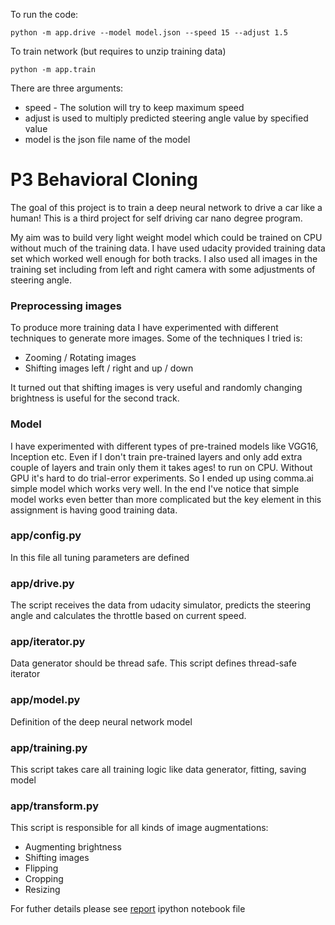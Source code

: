 To run the code:
```
python -m app.drive --model model.json --speed 15 --adjust 1.5
```

To train network (but requires to unzip training data)
```
python -m app.train
```

There are three arguments:

* speed - The solution will try to keep maximum speed
* adjust is used to multiply predicted steering angle value by specified value
* model is the json file name of the model


# P3 Behavioral Cloning

The goal of this project is to train a deep neural network to drive a car like a human! This is a third project for self driving car nano degree program.


My aim was to build very light weight model which could be trained on CPU without much of the training data. I have used udacity provided training data set which worked well enough for both tracks. I also used all images in the training set including from left and right camera with some adjustments of steering angle.

### Preprocessing images

To produce more training data I have experimented with different techniques to generate more images. Some of the techniques I tried is:

* Zooming / Rotating images
* Shifting images left / right and up / down

It turned out that shifting images is very useful and randomly changing brightness is useful for the second track.


### Model

I have experimented with different types of pre-trained models like VGG16, Inception etc. Even if I don't train pre-trained layers and only add extra couple of layers and train only them it takes ages! to run on CPU. Without GPU it's hard to do trial-error experiments. So I ended up using comma.ai simple model which works very well. In the end I've notice that simple model works even better than more complicated but the key element in this assignment is having good training data.


### app/config.py
In this file all tuning parameters are defined

### app/drive.py
The script receives the data from udacity simulator, predicts the steering angle and calculates the throttle based on current speed.

### app/iterator.py

Data generator should be thread safe. This script defines thread-safe iterator

### app/model.py

Definition of the deep neural network model

### app/training.py

This script takes care all training logic like data generator, fitting, saving model 

### app/transform.py

This script is responsible for all kinds of image augmentations:

* Augmenting brightness
* Shifting images
* Flipping
* Cropping
* Resizing

For futher details please see [report](https://github.com/tadasdanielius/P3-SDC-Behavioral-Cloning/blob/master/report.ipynb) ipython notebook file
